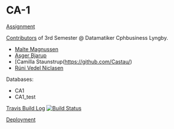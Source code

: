 # CA-1

[Assignment](https://docs.google.com/document/d/12hKo2N_VAHISCKVAxdqMpeiKGDSJajBzHJ182bHUdPU/edit)

[Contributors](https://github.com/Runi-VN/CA-1/graphs/contributors) of 3rd Semester @ Datamatiker Cphbusiness Lyngby.
- [Malte Magnussen](https://github.com/MalteMagnussen/)
- [Asger Bjarup](https://github.com/HrBjarup/)
- [Camilla Staunstrup(https://github.com/Castau/)
- [Rúni Vedel Niclasen](https://github.com/Runi-VN)

Databases:  
- CA1
- CA1_test

[Travis Build Log](https://travis-ci.org/Runi-VN/CA-1) [![Build Status](https://travis-ci.org/Runi-VN/CA-1.svg?branch=master)](https://travis-ci.org/Runi-VN/CA-1)

[Deployment](https://runivn.dk/CA-1/)
